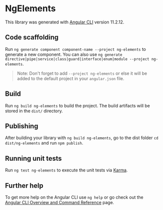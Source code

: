 # NgElements

This library was generated with [Angular CLI](https://github.com/angular/angular-cli) version 11.2.12.

## Code scaffolding

Run `ng generate component component-name --project ng-elements` to generate a new component. You can also use `ng generate directive|pipe|service|class|guard|interface|enum|module --project ng-elements`.
> Note: Don't forget to add `--project ng-elements` or else it will be added to the default project in your `angular.json` file. 

## Build

Run `ng build ng-elements` to build the project. The build artifacts will be stored in the `dist/` directory.

## Publishing

After building your library with `ng build ng-elements`, go to the dist folder `cd dist/ng-elements` and run `npm publish`.

## Running unit tests

Run `ng test ng-elements` to execute the unit tests via [Karma](https://karma-runner.github.io).

## Further help

To get more help on the Angular CLI use `ng help` or go check out the [Angular CLI Overview and Command Reference](https://angular.io/cli) page.
